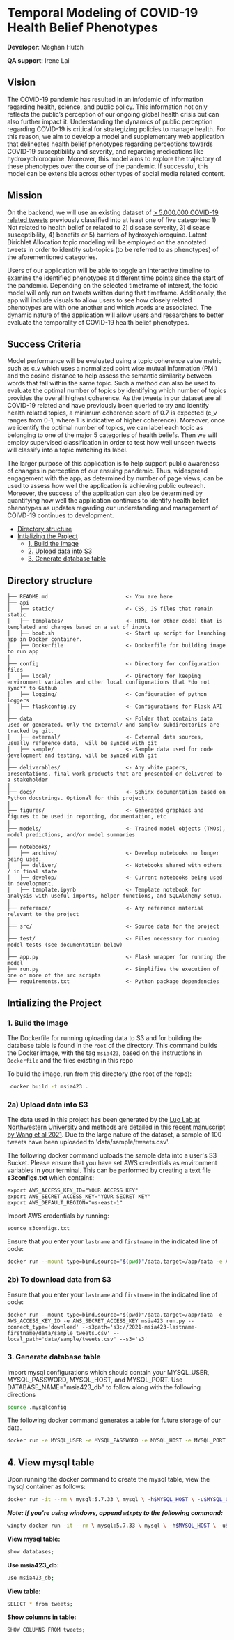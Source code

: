 # Temporal Modeling of COVID-19 Health Belief Phenotypes 

**Developer**: Meghan Hutch 

**QA support**: Irene Lai

## **Vision**

The COVID-19 pandemic has resulted in an infodemic of information regarding health, science, and public policy. This information not only reflects the public’s perception of our ongoing global health crisis but can also further impact it. Understanding the dynamics of public perception regarding COVID-19 is critical for strategizing policies to manage health. For this reason, we aim to develop a model and supplementary web application that delineates health belief phenotypes regarding perceptions towards COVID-19 susceptibility and severity, and regarding medications like hydroxychloroquine. Moreover, this model aims to explore the trajectory of these phenotypes over the course of the pandemic. If successful, this model can be extensible across other types of social media related content.

## **Mission**

On the backend, we will use an existing dataset of [> 5,000,000 COVID-19 related tweets](https://github.com/HanyinWang/CovidHealthBeliefTweets) previously classified into at least one of five categories: 1) Not related to health belief or related to 2) disease severity, 3) disease susceptibility, 4) benefits or 5) barriers of hydroxychloroquine. Latent Dirichlet Allocation topic modeling will be employed on the annotated tweets in order to identify sub-topics (to be referred to as phenotypes) of the aforementioned categories. 

Users of our application will be able to toggle an interactive timeline to examine the identified phenotypes at different time points since the start of the pandemic. Depending on the selected timeframe of interest, the topic model will only run on tweets written during that timeframe. Additionally, the app will include visuals to allow users to see how closely related phenotypes are with one another and which words are associated. The dynamic nature of the application will allow users and researchers to better evaluate the temporality of COVID-19 health belief phenotypes.

## **Success Criteria**

Model performance will be evaluated using a topic coherence value metric such as c_v which uses a normalized point wise mutual information (PMI) and the cosine distance to help assess the semantic similarity between words that fall within the same topic. Such a method can also be used to evaluate the optimal number of topics by identifying which number of topics provides the overall highest coherence. As the tweets in our dataset are all COVID-19 related and have previously been queried to try and identify health related topics, a minimum coherence score of 0.7 is expected (c_v ranges from 0-1, where 1 is indicative of higher coherence). Moreover, once we identify the optimal number of topics, we can label each topic as belonging to one of the major 5 categories of health beliefs. Then we will employ supervised classification in order to test how well unseen tweets will classify into a topic matching its label.

The larger purpose of this application is to help support public awareness of changes in perception of our ensuing pandemic. Thus, widespread engagement with the app, as determined by number of page views, can be used to assess how well the application is achieving public outreach. Moreover, the success of the application can also be determined by quantifying how well the application continues to identify health belief phenotypes as updates regarding our understanding and management of COIVD-19 continues to development.


<!-- toc -->

- [Directory structure](#directory-structure)
- [Intializing the Project](#running-the-app)
  * [1. Build the Image](#1-build-the-image)
  * [2. Upload data into S3](#2-upload-data-into-s3)
  * [3. Generate database table](#3-generate_database-table)

<!-- tocstop -->

## Directory structure 

```
├── README.md                         <- You are here
├── api
│   ├── static/                       <- CSS, JS files that remain static
│   ├── templates/                    <- HTML (or other code) that is templated and changes based on a set of inputs
│   ├── boot.sh                       <- Start up script for launching app in Docker container.
│   ├── Dockerfile                    <- Dockerfile for building image to run app  
│
├── config                            <- Directory for configuration files 
│   ├── local/                        <- Directory for keeping environment variables and other local configurations that *do not sync** to Github 
│   ├── logging/                      <- Configuration of python loggers
│   ├── flaskconfig.py                <- Configurations for Flask API 
│
├── data                              <- Folder that contains data used or generated. Only the external/ and sample/ subdirectories are tracked by git. 
│   ├── external/                     <- External data sources, usually reference data,  will be synced with git
│   ├── sample/                       <- Sample data used for code development and testing, will be synced with git
│
├── deliverables/                     <- Any white papers, presentations, final work products that are presented or delivered to a stakeholder 
│
├── docs/                             <- Sphinx documentation based on Python docstrings. Optional for this project. 
│
├── figures/                          <- Generated graphics and figures to be used in reporting, documentation, etc
│
├── models/                           <- Trained model objects (TMOs), model predictions, and/or model summaries
│
├── notebooks/
│   ├── archive/                      <- Develop notebooks no longer being used.
│   ├── deliver/                      <- Notebooks shared with others / in final state
│   ├── develop/                      <- Current notebooks being used in development.
│   ├── template.ipynb                <- Template notebook for analysis with useful imports, helper functions, and SQLAlchemy setup. 
│
├── reference/                        <- Any reference material relevant to the project
│
├── src/                              <- Source data for the project 
│
├── test/                             <- Files necessary for running model tests (see documentation below) 
│
├── app.py                            <- Flask wrapper for running the model 
├── run.py                            <- Simplifies the execution of one or more of the src scripts  
├── requirements.txt                  <- Python package dependencies 
```

## Intializing the Project

### 1. Build the Image 

The Dockerfile for running uploading data to S3 and for building the database table is found in the `root` of the directory. This command builds the Docker image, with the tag `msia423`, based on the instructions in `Dockerfile` and the files existing in this repo

To build the image, run from this directory (the root of the repo): 

```bash
 docker build -t msia423 .
```

### 2a) Upload data into S3

The data used in this project has been generated by the [Luo Lab at Northwestern University](https://labs.feinberg.northwestern.edu/lyg/) and methods are detailed in this [recent manuscript by Wang et al 2021](https://pubmed.ncbi.nlm.nih.gov/33529155/). Due to the large nature of the dataset, a sample of 100 tweets have been uploaded to 'data/sample/tweets.csv'. 

The following docker command uploads the sample data into a user's S3 Bucket. Please ensure that you have set AWS credentials as environment variables in your terminal. This can be performed by creating a text file **s3configs.txt** which contains:

```
export AWS_ACCESS_KEY_ID="YOUR ACCESS KEY"
export AWS_SECRET_ACCESS_KEY="YOUR SECRET KEY"
export AWS_DEFAULT_REGION="us-east-1"
```

Import AWS credentials by running:

```
source s3configs.txt
```

Ensure that you enter your ```lastname``` and ```firstname``` in the indicated line of code:

```bash
docker run --mount type=bind,source="$(pwd)"/data,target=/app/data -e AWS_ACCESS_KEY_ID -e AWS_SECRET_ACCESS_KEY msia423 run.py --connect_type='upload' --s3path='s3://2021-msia423-lastname-firstname/data/sample_tweets.csv' --s3='s3'
```

### 2b) To download data from S3

Ensure that you enter your ```lastname``` and ```firstname``` in the indicated line of code:

```
docker run --mount type=bind,source="$(pwd)"/data,target=/app/data -e AWS_ACCESS_KEY_ID -e AWS_SECRET_ACCESS_KEY msia423 run.py --connect_type='download' --s3path='s3://2021-msia423-lastname-firstname/data/sample_tweets.csv' --local_path='data/sample/tweets.csv' --s3='s3'
```

### 3. Generate database table

Import mysql configurations which should contain your  MYSQL_USER, MYSQL_PASSWORD, MYSQL_HOST, and MYSQL_PORT. Use DATABASE_NAME="msia423_db" to follow along with the following directions

```bash
source .mysqlconfig
```

The following docker command generates a table for future storage of our data. 

```bash
docker run -e MYSQL_USER -e MYSQL_PASSWORD -e MYSQL_HOST -e MYSQL_PORT -e DATABASE_NAME msia423 run.py --mysql='mysql'
```

## 4. View mysql table

Upon running the docker command to create the mysql table, view the mysql container as follows:

```bash
docker run -it --rm \ mysql:5.7.33 \ mysql \ -h$MYSQL_HOST \ -u$MYSQL_USER \ -p$MYSQL_PASSWORD
```

***Note: If you're using windows, append `winpty` to the following command:***

```bash
winpty docker run -it --rm \ mysql:5.7.33 \ mysql \ -h$MYSQL_HOST \ -u$MYSQL_USER \ -p$MYSQL_PASSWORD
```

**View mysql table:**

```bash
show databases;
```

**Use msia423_db:**

```bash
use msia423_db;
```

**View table:**

```bash
SELECT * from tweets;
```

**Show columns in table:**

```bash
SHOW COLUMNS FROM tweets;
```




